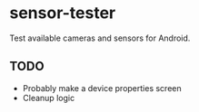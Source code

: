 # sensor-tester
Test available cameras and sensors for Android.

## TODO
- Probably make a device properties screen
- Cleanup logic
